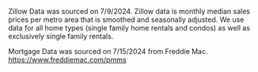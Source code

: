 Zillow Data was sourced on 7/9/2024. Zillow data is monthly median sales prices per metro area that is smoothed and seasonally adjusted. We use data for all home types (single family home rentals and condos) as well as exclusively single family rentals. 

Mortgage Data was sourced on 7/15/2024 from Freddie Mac.
https://www.freddiemac.com/pmms
